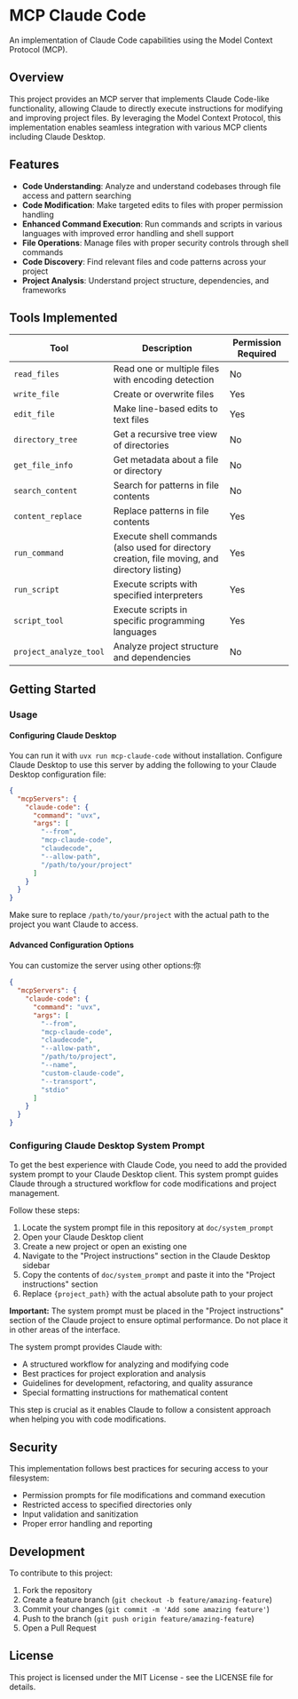 # MCP Claude Code

An implementation of Claude Code capabilities using the Model Context Protocol (MCP).

## Overview

This project provides an MCP server that implements Claude Code-like functionality, allowing Claude to directly execute instructions for modifying and improving project files. By leveraging the Model Context Protocol, this implementation enables seamless integration with various MCP clients including Claude Desktop.

## Features

- **Code Understanding**: Analyze and understand codebases through file access and pattern searching
- **Code Modification**: Make targeted edits to files with proper permission handling
- **Enhanced Command Execution**: Run commands and scripts in various languages with improved error handling and shell support
- **File Operations**: Manage files with proper security controls through shell commands
- **Code Discovery**: Find relevant files and code patterns across your project
- **Project Analysis**: Understand project structure, dependencies, and frameworks

## Tools Implemented

| Tool                   | Description                                                                                   | Permission Required |
| ---------------------- | --------------------------------------------------------------------------------------------- | ------------------- |
| `read_files`           | Read one or multiple files with encoding detection                                            | No                  |
| `write_file`           | Create or overwrite files                                                                     | Yes                 |
| `edit_file`            | Make line-based edits to text files                                                           | Yes                 |
| `directory_tree`       | Get a recursive tree view of directories                                                      | No                  |
| `get_file_info`        | Get metadata about a file or directory                                                        | No                  |
| `search_content`       | Search for patterns in file contents                                                          | No                  |
| `content_replace`      | Replace patterns in file contents                                                             | Yes                 |
| `run_command`          | Execute shell commands (also used for directory creation, file moving, and directory listing) | Yes                 |
| `run_script`           | Execute scripts with specified interpreters                                                   | Yes                 |
| `script_tool`          | Execute scripts in specific programming languages                                             | Yes                 |
| `project_analyze_tool` | Analyze project structure and dependencies                                                    | No                  |

## Getting Started

### Usage

#### Configuring Claude Desktop

You can run it with `uvx run mcp-claude-code` without installation. Configure Claude Desktop to use this server by adding the following to your Claude Desktop configuration file:

```json
{
  "mcpServers": {
    "claude-code": {
      "command": "uvx",
      "args": [
        "--from",
        "mcp-claude-code",
        "claudecode",
        "--allow-path",
        "/path/to/your/project"
      ]
    }
  }
}
```

Make sure to replace `/path/to/your/project` with the actual path to the project you want Claude to access.

#### Advanced Configuration Options

You can customize the server using other options:你

```json
{
  "mcpServers": {
    "claude-code": {
      "command": "uvx",
      "args": [
        "--from",
        "mcp-claude-code",
        "claudecode",
        "--allow-path",
        "/path/to/project",
        "--name",
        "custom-claude-code",
        "--transport",
        "stdio"
      ]
    }
  }
}
```

### Configuring Claude Desktop System Prompt

To get the best experience with Claude Code, you need to add the provided system prompt to your Claude Desktop client. This system prompt guides Claude through a structured workflow for code modifications and project management.

Follow these steps:

1. Locate the system prompt file in this repository at `doc/system_prompt`
2. Open your Claude Desktop client
3. Create a new project or open an existing one
4. Navigate to the "Project instructions" section in the Claude Desktop sidebar
5. Copy the contents of `doc/system_prompt` and paste it into the "Project instructions" section
6. Replace `{project_path}` with the actual absolute path to your project

**Important:** The system prompt must be placed in the "Project instructions" section of the Claude project to ensure optimal performance. Do not place it in other areas of the interface.

The system prompt provides Claude with:

- A structured workflow for analyzing and modifying code
- Best practices for project exploration and analysis
- Guidelines for development, refactoring, and quality assurance
- Special formatting instructions for mathematical content

This step is crucial as it enables Claude to follow a consistent approach when helping you with code modifications.

## Security

This implementation follows best practices for securing access to your filesystem:

- Permission prompts for file modifications and command execution
- Restricted access to specified directories only
- Input validation and sanitization
- Proper error handling and reporting

## Development

To contribute to this project:

1. Fork the repository
2. Create a feature branch (`git checkout -b feature/amazing-feature`)
3. Commit your changes (`git commit -m 'Add some amazing feature'`)
4. Push to the branch (`git push origin feature/amazing-feature`)
5. Open a Pull Request

## License

This project is licensed under the MIT License - see the LICENSE file for details.
